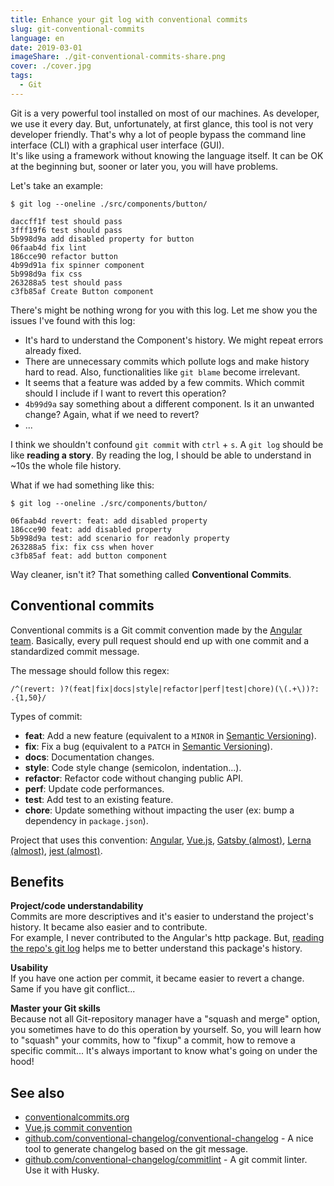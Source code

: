 ```yaml
---
title: Enhance your git log with conventional commits
slug: git-conventional-commits
language: en
date: 2019-03-01
imageShare: ./git-conventional-commits-share.png
cover: ./cover.jpg
tags:
  - Git
---
```


Git is a very powerful tool installed on most of our machines. As developer, we use it every day.
But, unfortunately, at first glance, this tool is not very developer friendly. That's why a lot of
people bypass the command line interface (CLI) with a graphical user interface (GUI).  
It's like using a framework without knowing the language itself. It can be OK at the beginning but,
sooner or later you, you will have problems.

Let's take an example:

```
$ git log --oneline ./src/components/button/

daccff1f test should pass
3fff19f6 test should pass
5b998d9a add disabled property for button
06faab4d fix lint
186cce90 refactor button
4b99d91a fix spinner component
5b998d9a fix css
263288a5 test should pass
c3fb85af Create Button component
```

There's might be nothing wrong for you with this log. Let me show you the issues I've found with
this log:

- It's hard to understand the Component's history. We might repeat errors already fixed.
- There are unnecessary commits which pollute logs and make history hard to read. Also,
  functionalities like `git blame` become irrelevant.
- It seems that a feature was added by a few commits. Which commit should I include if I want to
  revert this operation?
- `4b99d9a` say something about a different component. Is it an unwanted change? Again, what if we
  need to revert?
- ...

I think we shouldn't confound `git commit` with `ctrl` + `s`. A `git log` should be like **reading a
story**. By reading the log, I should be able to understand in ~10s the whole file history.

What if we had something like this:

```
$ git log --oneline ./src/components/button/

06faab4d revert: feat: add disabled property
186cce90 feat: add disabled property
5b998d9a test: add scenario for readonly property
263288a5 fix: fix css when hover
c3fb85af feat: add button component
```

Way cleaner, isn't it? That something called **Conventional Commits**.

## Conventional commits

Conventional commits is a Git commit convention made by the
[Angular team](https://github.com/angular/angular/blob/master/CONTRIBUTING.md#commit). Basically,
every pull request should end up with one commit and a standardized commit message.

The message should follow this regex:

```
/^(revert: )?(feat|fix|docs|style|refactor|perf|test|chore)(\(.+\))?: .{1,50}/
```

Types of commit:

- **feat**: Add a new feature (equivalent to a `MINOR` in
  [Semantic Versioning](https://semver.org)).
- **fix**: Fix a bug (equivalent to a `PATCH` in [Semantic Versioning](https://semver.org)).
- **docs**: Documentation changes.
- **style**: Code style change (semicolon, indentation...).
- **refactor**: Refactor code without changing public API.
- **perf**: Update code performances.
- **test**: Add test to an existing feature.
- **chore**: Update something without impacting the user (ex: bump a dependency in `package.json`).

Project that uses this convention: [Angular](https://github.com/angular/angular),
[Vue.js](https://github.com/vuejs/vue), [Gatsby (almost)](https://github.com/gatsbyjs/gatsby),
[Lerna (almost)](https://github.com/lerna/lerna), [jest (almost)](https://github.com/facebook/jest).

## Benefits

**Project/code understandability**  
Commits are more descriptives and it's easier to understand the project's history. It became also
easier and to contribute.  
For example, I never contributed to the Angular's http package. But,
[reading the repo's git log](https://github.com/angular/angular/commits/master/packages/http) helps
me to better understand this package's history.

**Usability**  
If you have one action per commit, it became easier to revert a change. Same if you have git
conflict...

**Master your Git skills**  
Because not all Git-repository manager have a "squash and merge" option, you sometimes have to do
this operation by yourself. So, you will learn how to "squash" your commits, how to "fixup" a
commit, how to remove a specific commit... It's always important to know what's going on under the
hood!

## See also

- [conventionalcommits.org](https://www.conventionalcommits.org/en/v1.0.0-beta.2/)
- [Vue.js commit convention](https://github.com/vuejs/vue/blob/dev/.github/COMMIT_CONVENTION.md)
- [github.com/conventional-changelog/conventional-changelog](https://github.com/conventional-changelog/conventional-changelog/tree/master/packages/conventional-changelog-angular) -
  A nice tool to generate changelog based on the git message.
- [github.com/conventional-changelog/commitlint](https://github.com/conventional-changelog/commitlint) -
  A git commit linter. Use it with Husky.

